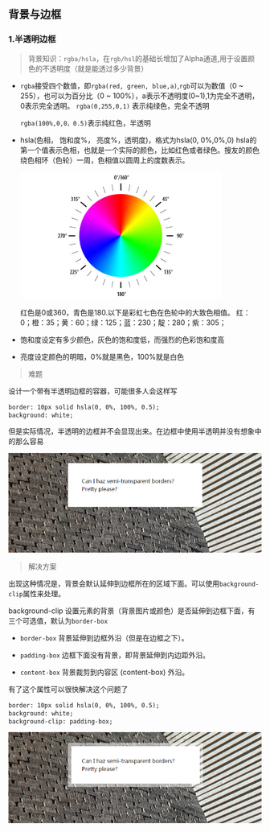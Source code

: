 ## 背景与边框
### 1.半透明边框
>  背景知识：`rgba/hsla`，在`rgb/hsl`的基础长增加了Alpha通道,用于设置颜色的不透明度（就是能透过多少背景）
*	`rgba`接受四个数值，即`rgba(red, green, blue,a)`,`rgb`可以为数值（0 ~ 255），也可以为百分比（0 ~ 100%），a表示不透明度(0~1),1为完全不透明，0表示完全透明。
	`rgba(0,255,0,1)` 表示纯绿色，完全不透明
	
	`rgba(100%,0,0，0.5)`表示纯红色，半透明
	
*  hsla(色相， 饱和度%， 亮度%，透明度)，格式为hsla(0, 0%,0%,0)
	hsla的第一个值表示色相，也就是一个实际的颜色，比如红色或者绿色。搜友的颜色绕色相环（色轮）一周，色相值以圆周上的度数表示。
	
	![enter description here][1]
	
	红色是0或360，青色是180.以下是彩虹七色在色轮中的大致色相值。
	红：0；橙：35；黄：60；绿：125；蓝：230；靛：280；紫：305；
	
*	饱和度设定有多少颜色，灰色的饱和度低，而强烈的色彩饱和度高
*	亮度设定颜色的明暗，0%就是黑色，100%就是白色

> 难题

设计一个带有半透明边框的容器，可能很多人会这样写

	border: 10px solid hsla(0, 0%, 100%, 0.5);
	background: white;
	
但是实际情况，半透明的边框并不会显现出来。在边框中使用半透明并没有想象中的那么容易

![enter description here][2]

> 解决方案

出现这种情况是，背景会默认延伸到边框所在的区域下面。可以使用`background-clip`属性来处理。

background-clip  设置元素的背景（背景图片或颜色）是否延伸到边框下面，有三个可选值，默认为`border-box`

* `border-box`
	背景延伸到边框外沿（但是在边框之下）。

* `padding-box`
	边框下面没有背景，即背景延伸到内边距外沿。
	
* `content-box`
	背景裁剪到内容区 (content-box) 外沿。
	
有了这个属性可以很快解决这个问题了
	
	border: 10px solid hsla(0, 0%, 100%, 0.5);
    background: white;
    background-clip: padding-box;
	

![enter description here][3]






	


  [1]: ./images/color.jpg "色轮"
  [2]: ./images/1.png "1.png"
  [3]: ./images/2.png "2.png"